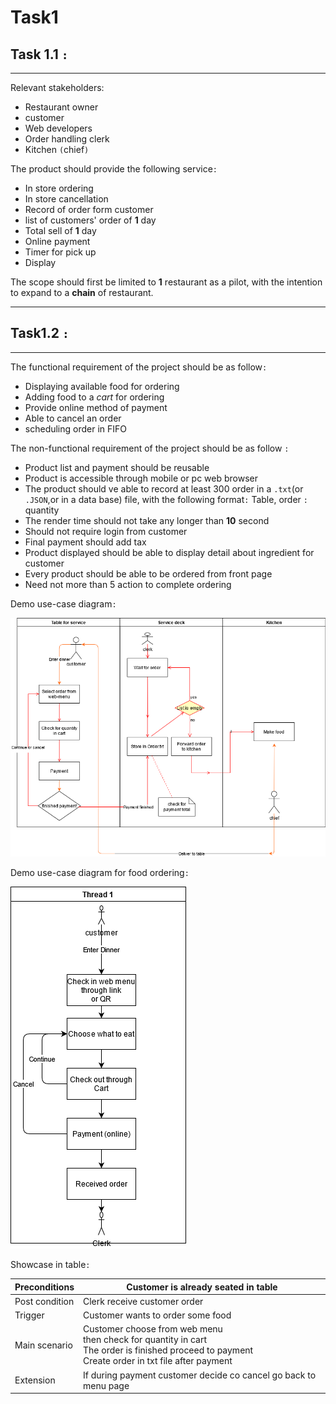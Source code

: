 # Task1

## Task 1.1 `:`

---

Relevant stakeholders:

* Restaurant owner
* customer
* Web developers
* Order handling clerk
* Kitchen `(`chief`)`

The product should provide the following service`:`

* In store ordering
* In store cancellation
* Record of order form customer
* list of customers' order of **1** day
* Total sell of **1** day  
* Online payment
* Timer for pick up
* Display

The scope should first be limited to **1** restaurant as a pilot, with the intention to expand to a **chain** of restaurant.

---

## Task1.2 `:`

---

The functional requirement of the project should be as follow`:`

* Displaying available food for ordering
* Adding food to a *cart* for ordering
* Provide online method of payment
* Able to cancel an order
* scheduling order in FIFO

The non-functional requirement of the project should be as follow `:`  

* Product list and payment should be reusable
* Product is accessible through mobile or pc web browser
* The product should ve able to record at least 300 order in a `.txt`(or `.JSON`,or in a data base) file, with the following format`:` Table, order `:` quantity  
* The render time should not take any longer than **10** second  
* Should not require login from customer
* Final payment should add tax
* Product displayed should be able to display detail about ingredient for customer
* Every product should be able to be ordered from front page
* Need not more than 5 action to complete ordering

Demo use-case diagram`:`

![alt text](./Picture/Totalusecase.png)

Demo use-case diagram for food ordering`:`

![alt text](./Picture/Usecase.png)

Showcase in table`:`

|Preconditions |Customer is already seated in table |
|---|---|
|Post condition | Clerk receive customer order
|Trigger | Customer wants to order some food|
|Main scenario| Customer choose from web menu<br/> then check for quantity in cart<br/> The order is finished proceed to payment<br/>  Create order in txt file after payment
|Extension| If during payment customer decide co cancel go back to menu page
